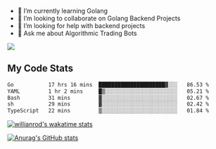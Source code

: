 
- 🌱 I’m currently learning Golang
- 👯 I’m looking to collaborate on Golang Backend Projects
- 🤔 I’m looking for help with backend projects
- 💬 Ask me about Algorithmic Trading Bots

![](https://github-profile-trophy.vercel.app/?username=kevinbarrero)

## My Code Stats

<!--START_SECTION:waka-->

```txt
Go           17 hrs 16 mins  █████████████████████▓░░░   86.53 %
YAML         1 hr 2 mins     █▒░░░░░░░░░░░░░░░░░░░░░░░   05.21 %
Bash         31 mins         ▓░░░░░░░░░░░░░░░░░░░░░░░░   02.67 %
sh           29 mins         ▓░░░░░░░░░░░░░░░░░░░░░░░░   02.42 %
TypeScript   22 mins         ▒░░░░░░░░░░░░░░░░░░░░░░░░   01.84 %
```

<!--END_SECTION:waka-->

[![willianrod's wakatime stats](https://github-readme-stats.vercel.app/api/wakatime?username=holdandup&layout=compact&theme=react&custom_title=Wakatime%20All%20Time%20Stats&langs_count=8)](https://github.com/anuraghazra/github-readme-stats)

[![Anurag's GitHub stats](https://github-readme-stats.vercel.app/api?username=Kevinbarrero)](https://github.com/anuraghazra/github-readme-stats)




